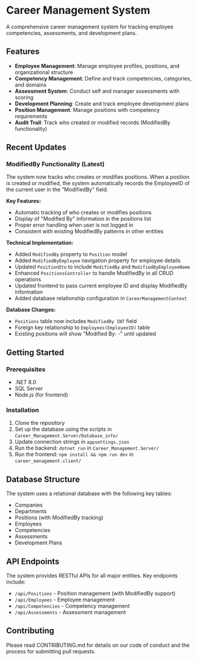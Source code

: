 # Career Management System

A comprehensive career management system for tracking employee competencies, assessments, and development plans.

## Features

- **Employee Management**: Manage employee profiles, positions, and organizational structure
- **Competency Management**: Define and track competencies, categories, and domains
- **Assessment System**: Conduct self and manager assessments with scoring
- **Development Planning**: Create and track employee development plans
- **Position Management**: Manage positions with competency requirements
- **Audit Trail**: Track who created or modified records (ModifiedBy functionality)

## Recent Updates

### ModifiedBy Functionality (Latest)

The system now tracks who creates or modifies positions. When a position is created or modified, the system automatically records the EmployeeID of the current user in the "ModifiedBy" field.

**Key Features:**
- Automatic tracking of who creates or modifies positions
- Display of "Modified By" information in the positions list
- Proper error handling when user is not logged in
- Consistent with existing ModifiedBy patterns in other entities

**Technical Implementation:**
- Added `ModifiedBy` property to `Position` model
- Added `ModifiedByEmployee` navigation property for employee details
- Updated `PositionDto` to include `ModifiedBy` and `ModifiedByEmployeeName`
- Enhanced `PositionsController` to handle ModifiedBy in all CRUD operations
- Updated frontend to pass current employee ID and display ModifiedBy information
- Added database relationship configuration in `CareerManagementContext`

**Database Changes:**
- `Positions` table now includes `ModifiedBy INT` field
- Foreign key relationship to `Employees(EmployeeID)` table
- Existing positions will show "Modified By: -" until updated

## Getting Started

### Prerequisites

- .NET 8.0
- SQL Server
- Node.js (for frontend)

### Installation

1. Clone the repository
2. Set up the database using the scripts in `Career_Management.Server/Database_info/`
3. Update connection strings in `appsettings.json`
4. Run the backend: `dotnet run` in `Career_Management.Server/`
5. Run the frontend: `npm install && npm run dev` in `career_management.client/`

## Database Structure

The system uses a relational database with the following key tables:
- Companies
- Departments  
- Positions (with ModifiedBy tracking)
- Employees
- Competencies
- Assessments
- Development Plans

## API Endpoints

The system provides RESTful APIs for all major entities. Key endpoints include:
- `/api/Positions` - Position management (with ModifiedBy support)
- `/api/Employees` - Employee management
- `/api/Competencies` - Competency management
- `/api/Assessments` - Assessment management

## Contributing

Please read CONTRIBUTING.md for details on our code of conduct and the process for submitting pull requests. 